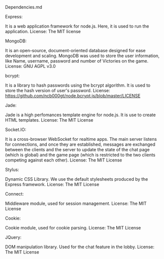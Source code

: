 Dependencies.md

Express:

It is a web application framework for node.js. 
Here, it is used to run the application.
License: The MIT license 

MongoDB:

It is an open-source, document-oriented database designed for ease development and scaling.
MongoDB was used to store the user information, like Name, username, password and number of Victories on the game.
License: GNU AGPL v3.0

bcrypt:

It is a library to hash passwords using the bcrypt algorithm.
It is used to store the hash version of user's password.
License: https://github.com/ncb000gt/node.bcrypt.js/blob/master/LICENSE

Jade:

Jade is a high perfomances template engine for node.js.
It is use to create HTML templates.
License: The MIT License

Socket.IO:

It is a cross-browser WebSocket for realtime apps.
The main server listens for connections, and once they are established, messages are exchanged between the clients and the server to update the state of the chat page (which is global) and the game page (which is restricted to the two clients competing against each other).
License: The MIT License 

Stylus: 

Dynamic CSS Library. We use the default stylesheets produced by the Express framework.
License: The MIT License

Connect: 

Middleware module, used for session management.
License: The MIT License

Cookie:

Cookie module, used for cookie parsing.
License: The MIT License

JQuery:

DOM manipulation library. Used for the chat feature in the lobby.
License: The MIT License
